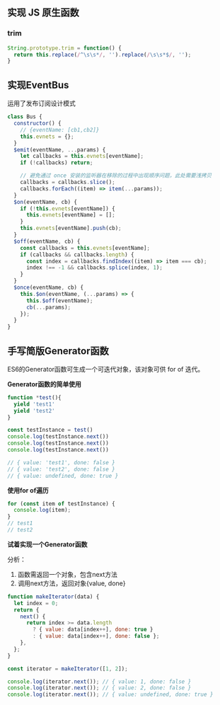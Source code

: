 <!--
 * @Date: 2021-09-11 21:49:42
 * @LastEditors: wenfujie
 * @LastEditTime: 2022-01-12 14:30:04
 * @FilePath: /document-library/articles/手写代码/手写代码系列.md
-->

## 实现 JS 原生函数

### trim

```js
String.prototype.trim = function() {
  return this.replace(/^\s\s*/, '').replace(/\s\s*$/, '');
}
```



## 实现EventBus

运用了发布订阅设计模式

```js
class Bus {
  constructor() {
    // {eventName: [cb1,cb2]}
    this.evnets = {};
  }
  $emit(eventName, ...params) {
    let callbacks = this.evnets[eventName];
    if (!callbacks) return;

    // 避免通过 once 安装的监听器在移除的过程中出现顺序问题，此处需要浅拷贝
    callbacks = callbacks.slice();
    callbacks.forEach((item) => item(...params));
  }
  $on(eventName, cb) {
    if (!this.evnets[eventName]) {
      this.evnets[eventName] = [];
    }
    this.evnets[eventName].push(cb);
  }
  $off(eventName, cb) {
    const callbacks = this.evnets[eventName];
    if (callbacks && callbacks.length) {
      const index = callbacks.findIndex((item) => item === cb);
      index !== -1 && callbacks.splice(index, 1);
    }
  }
  $once(eventName, cb) {
    this.$on(eventName, (...params) => {
      this.$off(eventName);
      cb(...params);
    });
  }
}
```

## 手写简版Generator函数

ES6的Generator函数可生成一个可迭代对象，该对象可供 for of 迭代。

**Generator函数的简单使用**
```js
function *test(){
  yield 'test1'
  yield 'test2'
}

const testInstance = test()
console.log(testInstance.next())
console.log(testInstance.next())
console.log(testInstance.next())

// { value: 'test1', done: false }
// { value: 'test2', done: false }
// { value: undefined, done: true }
```

**使用for of遍历**
```js
for (const item of testInstance) {
  console.log(item);
}
// test1
// test2
```

**试着实现一个Generator函数**

分析：
1. 函数需返回一个对象，包含next方法
2. 调用next方法，返回对象{value, done}

```js
function makeIterator(data) {
  let index = 0;
  return {
    next() {
      return index >= data.length
        ? { value: data[index++], done: true }
        : { value: data[index++], done: false };
    },
  };
}

const iterator = makeIterator([1, 2]);

console.log(iterator.next()); // { value: 1, done: false }
console.log(iterator.next()); // { value: 2, done: false }
console.log(iterator.next()); // { value: undefined, done: true }
```